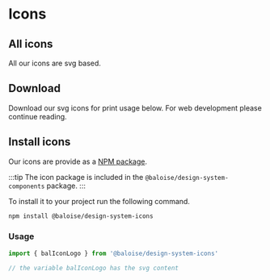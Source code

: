 # Icons

## All icons

All our icons are svg based.

<docs-icons></docs-icons>

## Download

Download our svg icons for print usage below. For web development please continue reading.

<docs-link-box title="icons.zip" subtitle="Our svg icons" link="/assets/download/icons.zip" ></docs-link-box>

## Install icons

Our icons are provide as a [NPM package](https://www.npmjs.com/package/@baloise/design-system-icons).

:::tip
The icon package is included in the `@baloise/design-system-components` package.
:::

To install it to your project run the following command.

```bash
npm install @baloise/design-system-icons
```

### Usage

```typescript
import { balIconLogo } from '@baloise/design-system-icons'

// the variable balIconLogo has the svg content
```
